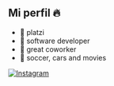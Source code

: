 ## Mi perfil 🔥


- 🔭 platzi
- 🌱 software developer
- 👯 great coworker
- 💬 soccer, cars and movies


[![Instagram](https://img.shields.io/badge/@isaacgm__-%23E4405F?style=for-the-badge&logo=instagram&logoColor=white)](https://www.instagram.com/isaacgm__/)

